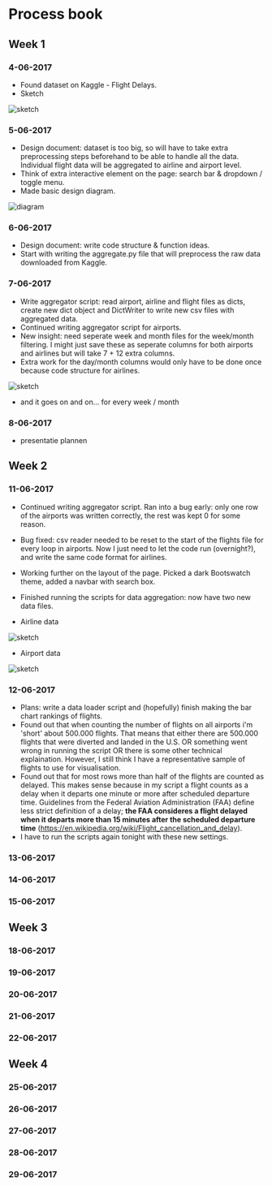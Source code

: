 # Process book

## Week 1

### 4-06-2017

* Found dataset on Kaggle - Flight Delays.
* Sketch

![sketch](doc/image.png)

### 5-06-2017

* Design document: dataset is too big, so will have to take extra preprocessing steps beforehand to be able to handle all the data. Individual flight data will be aggregated to airline and airport level.
* Think of extra interactive element on the page: search bar & dropdown / toggle menu.
* Made basic design diagram.

![diagram](doc/diagram.png)

### 6-06-2017

* Design document: write code structure & function ideas.
* Start with writing the aggregate.py file that will preprocess the raw data downloaded from Kaggle.

### 7-06-2017

* Write aggregator script: read airport, airline and flight files as dicts, create new dict object and DictWriter to write new csv files with aggregated data.
* Continued writing aggregator script for airports.
* New insight: need seperate week and month files for the week/month filtering. I might just save these as seperate columns for both airports and airlines but will take 7 + 12 extra columns.
* Extra work for the day/month columns would only have to be done once because code structure for airlines.

![sketch](doc/snip.png)

* and it goes on and on... for every week / month

### 8-06-2017

* presentatie plannen

## Week 2

### 11-06-2017

* Continued writing aggregator script. Ran into a bug early: only one row of the airports was written correctly, the rest was kept 0 for some reason.
* Bug fixed: csv reader needed to be reset to the start of the flights file for every loop in airports. Now I just need to let the code run (overnight?), and write the same code format for airlines.
* Working further on the layout of the page. Picked a dark Bootswatch theme, added a navbar with search box.
* Finished running the scripts for data aggregation: now have two new data files.

* Airline data

![sketch](doc/airlinedata.png)

* Airport data

![sketch](doc/airportdata.png)


### 12-06-2017

* Plans: write a data loader script and (hopefully) finish making the bar chart rankings of flights.
* Found out that when counting the number of flights on all airports i'm 'short' about 500.000 flights. That means that either there are 500.000 flights that were diverted and landed in the U.S. OR something went wrong in running the script OR there is some other technical explaination. However, I still think I have a representative sample of flights to use for visualisation.
* Found out that for most rows more than half of the flights are counted as delayed. This makes sense because in my script a flight counts as a delay when it departs one minute or more after scheduled departure time. Guidelines from the Federal Aviation Administration (FAA) define less strict definition of a delay; **the FAA consideres a flight delayed when it departs more than 15 minutes after the scheduled departure time** (https://en.wikipedia.org/wiki/Flight_cancellation_and_delay).
* I have to run the scripts again tonight with these new settings.

### 13-06-2017

### 14-06-2017

### 15-06-2017

## Week 3

### 18-06-2017

### 19-06-2017

### 20-06-2017

### 21-06-2017

### 22-06-2017

## Week 4

### 25-06-2017

### 26-06-2017

### 27-06-2017

### 28-06-2017

### 29-06-2017